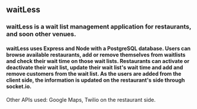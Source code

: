 ## waitLess

### waitLess is a wait list management application for restaurants, and soon other venues. 

#### waitLess uses Express and Node with a PostgreSQL database. Users can browse available restaurants, add or remove themselves from waitlists and check their wait time on those wait lists. Restaurants can activate or deactivate their wait list, update their wait list's wait time and add and remove customers from the wait list. As the users are added from the client side, the information is updated on the restaurant's side through socket.io.

Other APIs used: Google Maps, Twilio on the restaurant side.
